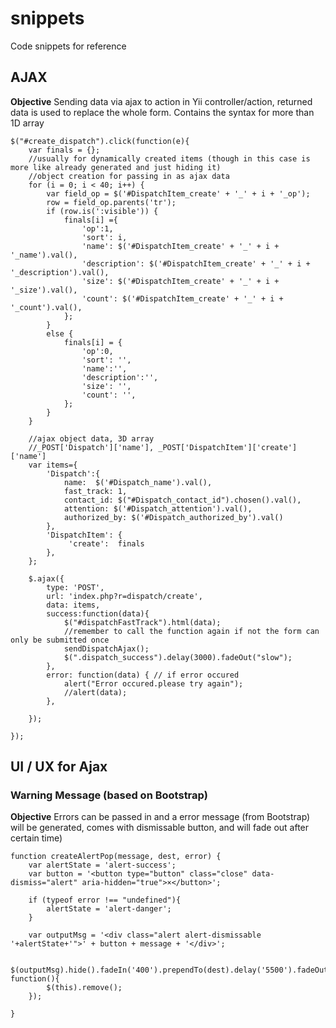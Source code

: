 # snippets
Code snippets for reference

## AJAX

**Objective** Sending data via ajax to action in Yii controller/action, returned data is used to replace the whole form. Contains the syntax for more than 1D array

	$("#create_dispatch").click(function(e){
		var finals = {};
		//usually for dynamically created items (though in this case is more like already generated and just hiding it)
		//object creation for passing in as ajax data
		for (i = 0; i < 40; i++) {
			var field_op = $('#DispatchItem_create' + '_' + i + '_op');
			row = field_op.parents('tr');
			if (row.is(':visible')) {
				finals[i] ={
					'op':1, 
					'sort': i,
					'name': $('#DispatchItem_create' + '_' + i + '_name').val(),
					'description': $('#DispatchItem_create' + '_' + i + '_description').val(),
					'size': $('#DispatchItem_create' + '_' + i + '_size').val(),
					'count': $('#DispatchItem_create' + '_' + i + '_count').val(),
				};
			}
			else {
				finals[i] = {
					'op':0, 
					'sort': '',
					'name':'',
					'description':'',
					'size': '',
					'count': '',
				};
			}
		}

		//ajax object data, 3D array
		//_POST['Dispatch']['name'], _POST['DispatchItem']['create']['name']
    	var items={
    		'Dispatch':{
				name:  $('#Dispatch_name').val(), 
		    	fast_track: 1,
		    	contact_id: $("#Dispatch_contact_id").chosen().val(),
		    	attention: $('#Dispatch_attention').val(),
		    	authorized_by: $('#Dispatch_authorized_by').val()
	    	},
	    	'DispatchItem': {
	    		 'create':  finals  		
	    	},
    	};
 
		$.ajax({
			type: 'POST',
			url: 'index.php?r=dispatch/create',
			data: items,
			success:function(data){
				$("#dispatchFastTrack").html(data);
				//remember to call the function again if not the form can only be submitted once
				sendDispatchAjax();
				$(".dispatch_success").delay(3000).fadeOut("slow");
			},
			error: function(data) { // if error occured
				alert("Error occured.please try again");
				//alert(data);
			},

		});

	});

## UI / UX for Ajax 

### Warning Message (based on Bootstrap)
**Objective** Errors can be passed in and a error message (from Bootstrap) will be generated, comes with dismissable button, and will fade out after certain time)

	function createAlertPop(message, dest, error) {
		var alertState = 'alert-success';
		var button = '<button type="button" class="close" data-dismiss="alert" aria-hidden="true">×</button>';

		if (typeof error !== "undefined"){
			alertState = 'alert-danger';
		}

		var outputMsg = '<div class="alert alert-dismissable '+alertState+'">' + button + message + '</div>';

		$(outputMsg).hide().fadeIn('400').prependTo(dest).delay('5500').fadeOut(400, function(){
			$(this).remove();
		});

	}
